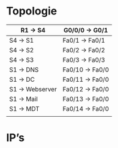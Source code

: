 # Topologie

| R1 → S4 | G0/0/0 → G0/1 |
| --- | --- |
| S4 → S1 | Fa0/1 → Fa0/1 |
| S4 → S2 | Fa0/2 → Fa0/2 |
| S4 → S3 | Fa0/3 → Fa0/3 |
| S1 → DNS | Fa0/10 → Fa0/0 |
| S1 → DC | Fa0/11 → Fa0/0 |
| S1 → Webserver | Fa0/12 → Fa0/0 |
| S1 → Mail | Fa0/13 → Fa0/0 |
| S1 → MDT | Fa0/14 → Fa0/0 |
|  |  |

# IP’s